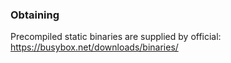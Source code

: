 ### Obtaining
Precompiled static binaries are supplied by official:
https://busybox.net/downloads/binaries/
